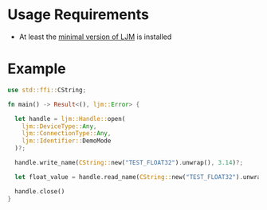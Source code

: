 # Usage Requirements
* At least the [minimal version of LJM](https://labjack.com/pages/support/?doc=/software-driver/installer-downloads/minimal-ljm-installers/#section-header-two-haxma) is installed

# Example
```rust
use std::ffi::CString;

fn main() -> Result<(), ljm::Error> {

  let handle = ljm::Handle::open(
    ljm::DeviceType::Any,
    ljm::ConnectionType::Any,
    ljm::Identifier::DemoMode
  )?;

  handle.write_name(CString::new("TEST_FLOAT32").unwrap(), 3.14)?;

  let float_value = handle.read_name(CString::new("TEST_FLOAT32").unwrap())?;

  handle.close()
}
```
